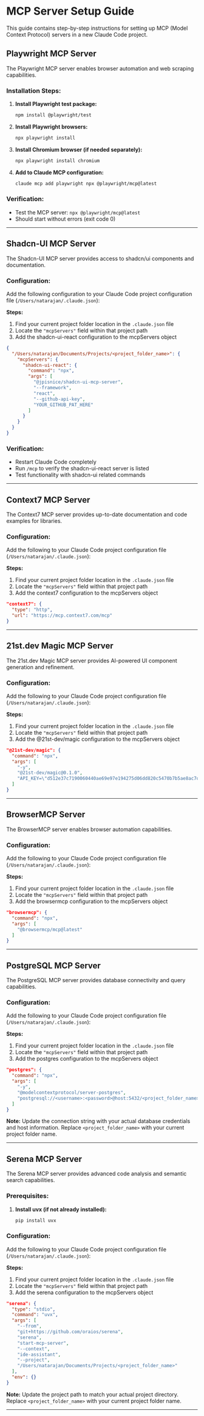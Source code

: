 # MCP Server Setup Guide

This guide contains step-by-step instructions for setting up MCP (Model Context Protocol) servers in a new Claude Code project.

## Playwright MCP Server

The Playwright MCP server enables browser automation and web scraping capabilities.

### Installation Steps:

1. **Install Playwright test package:**
   ```bash
   npm install @playwright/test
   ```

2. **Install Playwright browsers:**
   ```bash
   npx playwright install
   ```

3. **Install Chromium browser (if needed separately):**
   ```bash
   npx playwright install chromium
   ```

4. **Add to Claude MCP configuration:**
   ```bash
   claude mcp add playwright npx @playwright/mcp@latest
   ```

### Verification:
- Test the MCP server: `npx @playwright/mcp@latest`
- Should start without errors (exit code 0)

---

## Shadcn-UI MCP Server

The Shadcn-UI MCP server provides access to shadcn/ui components and documentation.

### Configuration:

Add the following configuration to your Claude Code project configuration file (`/Users/natarajan/.claude.json`):

**Steps:**
1. Find your current project folder location in the `.claude.json` file
2. Locate the `"mcpServers"` field within that project path
3. Add the shadcn-ui-react configuration to the mcpServers object

```json
{
  "/Users/natarajan/Documents/Projects/<project_folder_name>": {
    "mcpServers": {
      "shadcn-ui-react": {
        "command": "npx",
        "args": [
          "@jpisnice/shadcn-ui-mcp-server",
          "--framework",
          "react",
          "--github-api-key",
          "YOUR_GITHUB_PAT_HERE"
        ]
      }
    }
  }
}
```

### Verification:
- Restart Claude Code completely
- Run `/mcp` to verify the shadcn-ui-react server is listed
- Test functionality with shadcn-ui related commands

---

## Context7 MCP Server

The Context7 MCP server provides up-to-date documentation and code examples for libraries.

### Configuration:

Add the following to your Claude Code project configuration file (`/Users/natarajan/.claude.json`):

**Steps:**
1. Find your current project folder location in the `.claude.json` file
2. Locate the `"mcpServers"` field within that project path
3. Add the context7 configuration to the mcpServers object

```json
"context7": {
  "type": "http",
  "url": "https://mcp.context7.com/mcp"
}
```

---

## 21st.dev Magic MCP Server

The 21st.dev Magic MCP server provides AI-powered UI component generation and refinement.

### Configuration:

Add the following to your Claude Code project configuration file (`/Users/natarajan/.claude.json`):

**Steps:**
1. Find your current project folder location in the `.claude.json` file
2. Locate the `"mcpServers"` field within that project path
3. Add the @21st-dev/magic configuration to the mcpServers object

```json
"@21st-dev/magic": {
  "command": "npx",
  "args": [
    "-y",
    "@21st-dev/magic@0.1.0",
    "API_KEY=\"d512e37c7190060440ae69e97e194275d06dd820c5470b7b5ae8ac7d9a34f657\""
  ]
}
```

---

## BrowserMCP Server

The BrowserMCP server enables browser automation capabilities.

### Configuration:

Add the following to your Claude Code project configuration file (`/Users/natarajan/.claude.json`):

**Steps:**
1. Find your current project folder location in the `.claude.json` file
2. Locate the `"mcpServers"` field within that project path
3. Add the browsermcp configuration to the mcpServers object

```json
"browsermcp": {
  "command": "npx",
  "args": [
    "@browsermcp/mcp@latest"
  ]
}
```

---

## PostgreSQL MCP Server

The PostgreSQL MCP server provides database connectivity and query capabilities.

### Configuration:

Add the following to your Claude Code project configuration file (`/Users/natarajan/.claude.json`):

**Steps:**
1. Find your current project folder location in the `.claude.json` file
2. Locate the `"mcpServers"` field within that project path
3. Add the postgres configuration to the mcpServers object

```json
"postgres": {
  "command": "npx",
  "args": [
    "-y",
    "@modelcontextprotocol/server-postgres",
    "postgresql://<username>:<password>@host:5432/<project_folder_name>"
  ]
}
```

**Note:** Update the connection string with your actual database credentials and host information. Replace `<project_folder_name>` with your current project folder name.

---

## Serena MCP Server

The Serena MCP server provides advanced code analysis and semantic search capabilities.

### Prerequisites:

1. **Install uvx (if not already installed):**
   ```bash
   pip install uvx
   ```

### Configuration:

Add the following to your Claude Code project configuration file (`/Users/natarajan/.claude.json`):

**Steps:**
1. Find your current project folder location in the `.claude.json` file
2. Locate the `"mcpServers"` field within that project path
3. Add the serena configuration to the mcpServers object

```json
"serena": {
  "type": "stdio",
  "command": "uvx",
  "args": [
    "--from",
    "git+https://github.com/oraios/serena",
    "serena",
    "start-mcp-server",
    "--context",
    "ide-assistant",
    "--project",
    "/Users/natarajan/Documents/Projects/<project_folder_name>"
  ],
  "env": {}
}
```

**Note:** Update the project path to match your actual project directory. Replace `<project_folder_name>` with your current project folder name.

---